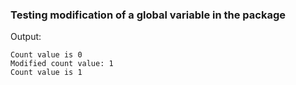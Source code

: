 ### Testing modification of a global variable in the package

Output:
```
Count value is 0
Modified count value: 1
Count value is 1
```
